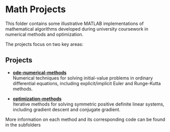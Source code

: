 # Math Projects

This folder contains some illustrative MATLAB implementations of mathematical algorithms developed during university coursework in numerical methods and optimization.

The projects focus on two key areas:

## Projects

- [**ode-numerical-methods**](./ode-numerical-methods)  
  Numerical techniques for solving initial-value problems in ordinary differential equations, including explicit/implicit Euler and Runge-Kutta methods.

- [**optimization-methods**](./optimization-methods)  
  Iterative methods for solving symmetric positive definite linear systems, including gradient descent and conjugate gradient.

More information on each method and its corresponding code can be found in the subfolders
